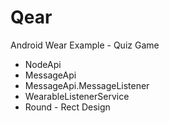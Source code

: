 # Qear

Android Wear Example - Quiz Game

- NodeApi
- MessageApi
- MessageApi.MessageListener
- WearableListenerService
- Round - Rect Design
